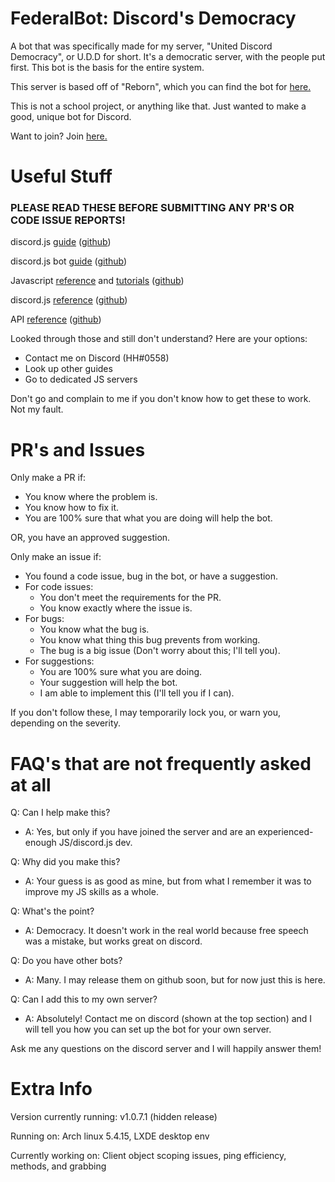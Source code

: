 # FederalBot: Discord's Democracy

A bot that was specifically made for my server, "United Discord Democracy", or U.D.D for short. It's a democratic server, with the people put first. This bot is the basis for the entire system.

This server is based off of "Reborn", which you can find the bot for [here.](https://github.com/Lunerr/reborn)

This is not a school project, or anything like that. Just wanted to make a good, unique bot for Discord.

Want to join? Join [here.](https://discord.gg/M672RYY)

# Useful Stuff

### PLEASE READ THESE BEFORE SUBMITTING ANY PR'S OR CODE ISSUE REPORTS!

discord.js [guide](https://www.discordjs.guide) ([github](https://github.com/discordjs/guide))

discord.js bot [guide](https://www.anidiots.guide) ([github](https://github.com/AnIdiotsGuide/discordjs-bot-guide))

Javascript [reference](https://developer.mozilla.org/en-US/docs/Web/JavaScript/Reference) and [tutorials](https://developer.mozilla.org/en-US/docs/Web/JavaScript/) ([github](https://github.com/mdn))

discord.js [reference](https://discord.js.org) ([github](https://www.github.com/discordjs/discord.js))

API [reference](https://www.discordapp.com/developers/docs/intro) ([github](https://github.com/discordapp/discord-api-docs))

Looked through those and still don't understand? Here are your options:
* Contact me on Discord (HH#0558)
* Look up other guides
* Go to dedicated JS servers

Don't go and complain to me if you don't know how to get these to work. Not my fault.
# PR's and Issues

Only make a PR if:
* You know where the problem is.
* You know how to fix it.
* You are 100% sure that what you are doing will help the bot.

OR, you have an approved suggestion.

Only make an issue if:
* You found a code issue, bug in the bot, or have a suggestion.
* For code issues:
  * You don't meet the requirements for the PR.
  * You know exactly where the issue is.
* For bugs:
  * You know what the bug is.
  * You know what thing this bug prevents from working.
  * The bug is a big issue (Don't worry about this; I'll tell you).
* For suggestions:
  * You are 100% sure what you are doing.
  * Your suggestion will help the bot.
  * I am able to implement this (I'll tell you if I can).

If you don't follow these, I may temporarily lock you, or warn you, depending on the severity.
# FAQ's that are not frequently asked at all

Q: Can I help make this?
* A: Yes, but only if you have joined the server and are an experienced-enough JS/discord.js dev.

Q: Why did you make this?
* A: Your guess is as good as mine, but from what I remember it was to improve my JS skills as a whole.

Q: What's the point?
* A: Democracy. It doesn't work in the real world because free speech was a mistake, but works great on discord.

Q: Do you have other bots?
* A: Many. I may release them on github soon, but for now just this is here.

Q: Can I add this to my own server?
* A: Absolutely! Contact me on discord (shown at the top section) and I will tell you how you can set up the bot for your own server.

Ask me any questions on the discord server and I will happily answer them!
# Extra Info

Version currently running: v1.0.7.1 (hidden release)

Running on: Arch linux 5.4.15, LXDE desktop env

Currently working on: Client object scoping issues, ping efficiency, methods, and grabbing
